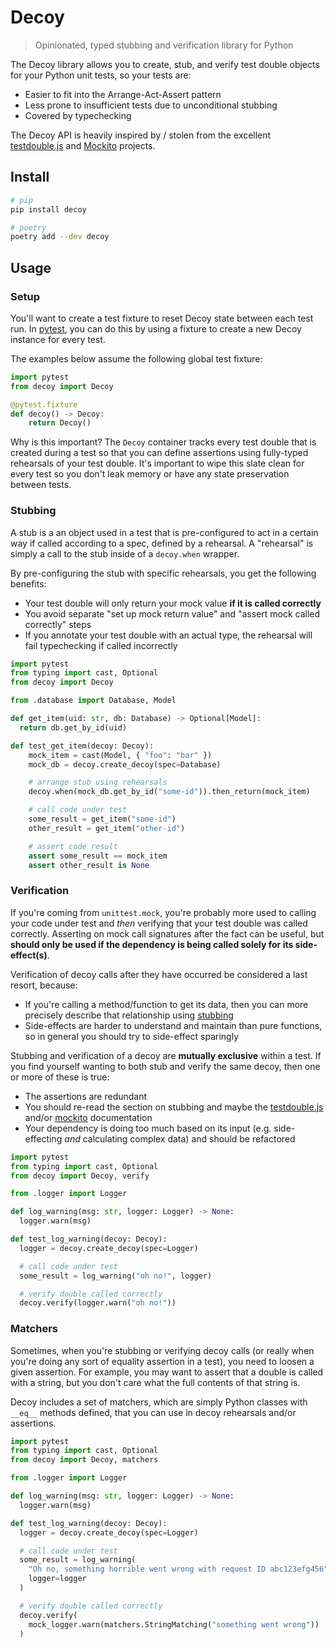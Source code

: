 # Decoy

> Opinionated, typed stubbing and verification library for Python

The Decoy library allows you to create, stub, and verify test double objects for your Python unit tests, so your tests are:

- Easier to fit into the Arrange-Act-Assert pattern
- Less prone to insufficient tests due to unconditional stubbing
- Covered by typechecking

The Decoy API is heavily inspired by / stolen from the excellent [testdouble.js][] and [Mockito][] projects.

[testdouble.js]: https://github.com/testdouble/testdouble.js
[mockito]: https://site.mockito.org/

## Install

```bash
# pip
pip install decoy

# poetry
poetry add --dev decoy
```

## Usage

### Setup

You'll want to create a test fixture to reset Decoy state between each test run. In [pytest][], you can do this by using a fixture to create a new Decoy instance for every test.

The examples below assume the following global test fixture:

```python
import pytest
from decoy import Decoy

@pytest.fixture
def decoy() -> Decoy:
    return Decoy()
```

Why is this important? The `Decoy` container tracks every test double that is created during a test so that you can define assertions using fully-typed rehearsals of your test double. It's important to wipe this slate clean for every test so you don't leak memory or have any state preservation between tests.

[pytest]: https://docs.pytest.org/en/latest/

### Stubbing

A stub is a an object used in a test that is pre-configured to act in a certain way if called according to a spec, defined by a rehearsal. A "rehearsal" is simply a call to the stub inside of a `decoy.when` wrapper.

By pre-configuring the stub with specific rehearsals, you get the following benefits:

- Your test double will only return your mock value **if it is called correctly**
- You avoid separate "set up mock return value" and "assert mock called correctly" steps
- If you annotate your test double with an actual type, the rehearsal will fail typechecking if called incorrectly

```python
import pytest
from typing import cast, Optional
from decoy import Decoy

from .database import Database, Model

def get_item(uid: str, db: Database) -> Optional[Model]:
  return db.get_by_id(uid)

def test_get_item(decoy: Decoy):
    mock_item = cast(Model, { "foo": "bar" })
    mock_db = decoy.create_decoy(spec=Database)

    # arrange stub using rehearsals
    decoy.when(mock_db.get_by_id("some-id")).then_return(mock_item)

    # call code under test
    some_result = get_item("some-id")
    other_result = get_item("other-id")

    # assert code result
    assert some_result == mock_item
    assert other_result is None
```

### Verification

If you're coming from `unittest.mock`, you're probably more used to calling your code under test and _then_ verifying that your test double was called correctly. Asserting on mock call signatures after the fact can be useful, but **should only be used if the dependency is being called solely for its side-effect(s)**.

Verification of decoy calls after they have occurred be considered a last resort, because:

- If you're calling a method/function to get its data, then you can more precisely describe that relationship using [stubbing](#stubbing)
- Side-effects are harder to understand and maintain than pure functions, so in general you should try to side-effect sparingly

Stubbing and verification of a decoy are **mutually exclusive** within a test. If you find yourself wanting to both stub and verify the same decoy, then one or more of these is true:

- The assertions are redundant
- You should re-read the section on stubbing and maybe the [testdouble.js][] and/or [mockito][] documentation
- Your dependency is doing too much based on its input (e.g. side-effecting _and_ calculating complex data) and should be refactored

```python
import pytest
from typing import cast, Optional
from decoy import Decoy, verify

from .logger import Logger

def log_warning(msg: str, logger: Logger) -> None:
  logger.warn(msg)

def test_log_warning(decoy: Decoy):
  logger = decoy.create_decoy(spec=Logger)

  # call code under test
  some_result = log_warning("oh no!", logger)

  # verify double called correctly
  decoy.verify(logger.warn("oh no!"))
```

### Matchers

Sometimes, when you're stubbing or verifying decoy calls (or really when you're doing any sort of equality assertion in a test), you need to loosen a given assertion. For example, you may want to assert that a double is called with a string, but you don't care what the full contents of that string is.

Decoy includes a set of matchers, which are simply Python classes with `__eq__` methods defined, that you can use in decoy rehearsals and/or assertions.

```python
import pytest
from typing import cast, Optional
from decoy import Decoy, matchers

from .logger import Logger

def log_warning(msg: str, logger: Logger) -> None:
  logger.warn(msg)

def test_log_warning(decoy: Decoy):
  logger = decoy.create_decoy(spec=Logger)

  # call code under test
  some_result = log_warning(
    "Oh no, something horrible went wrong with request ID abc123efg456",
    logger=logger
  )

  # verify double called correctly
  decoy.verify(
    mock_logger.warn(matchers.StringMatching("something went wrong"))
  )
```

